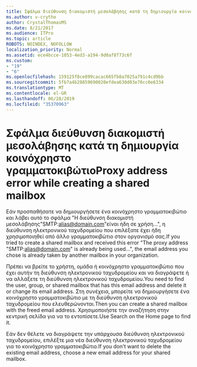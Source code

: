 ```yaml
---
title: Σφάλμα διεύθυνση διακομιστή μεσολάβησης κατά τη δημιουργία κοινόχρηστο γραμματοκιβώτιο
ms.author: v-crytho
author: CrystalThomasMS
ms.date: 8/21/2017
ms.audience: ITPro
ms.topic: article
ROBOTS: NOINDEX, NOFOLLOW
localization_priority: Normal
ms.assetid: ece4bcce-1053-4ed3-a194-9d0af8f73c6f
ms.custom:
- "19"
- "6"
ms.openlocfilehash: 159125f8ce899cacac665fb8a7025a791c4cd9bb
ms.sourcegitcommit: 5fb7a4b28859690020efdea630d03e70cc0e6334
ms.translationtype: MT
ms.contentlocale: el-GR
ms.lasthandoff: 06/28/2019
ms.locfileid: "35370963"
---
```

# <a name="proxy-address-error-while-creating-a-shared-mailbox"></a><span data-ttu-id="9de91-102">Σφάλμα διεύθυνση διακομιστή μεσολάβησης κατά τη δημιουργία κοινόχρηστο γραμματοκιβώτιο</span><span class="sxs-lookup"><span data-stu-id="9de91-102">Proxy address error while creating a shared mailbox</span></span>

<span data-ttu-id="9de91-103">Εάν προσπαθήσατε να δημιουργήσετε ένα κοινόχρηστο γραμματοκιβώτιο και λάβει αυτό το σφάλμα "Η διεύθυνση διακομιστή μεσολάβησης"SMTP:alias@domain.com"είναι ήδη σε χρήση...", η διεύθυνση ηλεκτρονικού ταχυδρομείου που επιλέξατε έχει ήδη χρησιμοποιηθεί από άλλο γραμματοκιβώτιο στον οργανισμό σας.</span><span class="sxs-lookup"><span data-stu-id="9de91-103">If you tried to create a shared mailbox and received this error "The proxy address "SMTP:alias@domain.com" is already being used…", the email address you chose is already taken by another mailbox in your organization.</span></span>
  
<span data-ttu-id="9de91-104">Πρέπει να βρείτε το χρήστη, ομάδα ή κοινόχρηστο γραμματοκιβώτιο που έχει αυτήν τη διεύθυνση ηλεκτρονικού ταχυδρομείου και να διαγράψετε ή να αλλάξετε τη διεύθυνση ηλεκτρονικού ταχυδρομείου.</span><span class="sxs-lookup"><span data-stu-id="9de91-104">You need to find the user, group, or shared mailbox that has this email address and delete it or change its email address.</span></span> <span data-ttu-id="9de91-105">Στη συνέχεια, μπορείτε να δημιουργήσετε ένα κοινόχρηστο γραμματοκιβώτιο με τη διεύθυνση ηλεκτρονικού ταχυδρομείου που ελευθερώνονται.</span><span class="sxs-lookup"><span data-stu-id="9de91-105">Then you can create a shared mailbox with the freed email address.</span></span> <span data-ttu-id="9de91-106">Χρησιμοποιήστε την αναζήτηση στην κεντρική σελίδα για να το εντοπίσετε.</span><span class="sxs-lookup"><span data-stu-id="9de91-106">Use Search on the Home page to find it.</span></span>
  
<span data-ttu-id="9de91-107">Εάν δεν θέλετε να διαγράψετε την υπάρχουσα διεύθυνση ηλεκτρονικού ταχυδρομείου, επιλέξτε μια νέα διεύθυνση ηλεκτρονικού ταχυδρομείου για το κοινόχρηστο γραμματοκιβώτιο.</span><span class="sxs-lookup"><span data-stu-id="9de91-107">If you don't want to delete the existing email address, choose a new email address for your shared mailbox.</span></span>
  